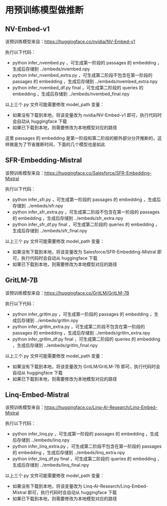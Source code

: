 # 用预训练模型做推断

## NV-Embed-v1

该预训练模型来自：https://huggingface.co/nvidia/NV-Embed-v1

执行以下代码：
- python infer_nvembed.py ，可生成第一阶段的 passages 的 embedding ，生成后存储到 ../embeds/nvembed.npy
- python infer_nvembed_extra.py ，可生成第二阶段不包含在第一阶段的 passages 的 embedding ，生成后存储到 ../embeds/nvembed_extra.npy
- python infer_nvembed_df.py final ，可生成第二阶段的 queries 的 embedding ，生成后存储到 ../embeds/nvembed_final.npy

以上三个 py 文件可能需要修改 model_path 变量：
- 如果没有下载到本地，将该变量改为 nvidia/NV-Embed-v1 即可，执行代码时会自动从 huggingface 下载
- 如果已下载到本地，则需要修改为本地模型对应的路径

这里 passages 的 embedding 是第一阶段和第二阶段的额外部分分开推断的，这样做是为了节省推断时间，下面的几个模型也是如此

## SFR-Embedding-Mistral

该预训练模型来自：https://huggingface.co/Salesforce/SFR-Embedding-Mistral

执行以下代码：
- python infer_sfr.py ，可生成第一阶段的 passages 的 embedding ，生成后存储到 ../embeds/sfr.npy
- python infer_sfr_extra.py ，可生成第二阶段不包含在第一阶段的 passages 的 embedding ，生成后存储到 ../embeds/sfr_extra.npy
- python infer_sfr_df.py final ，可生成第二阶段的 queries 的 embedding ，生成后存储到 ../embeds/sfr_final.npy

以上三个 py 文件可能需要修改 model_path 变量：
- 如果没有下载到本地，将该变量改为 Salesforce/SFR-Embedding-Mistral 即可，执行代码时会自动从 huggingface 下载
- 如果已下载到本地，则需要修改为本地模型对应的路径

## GritLM-7B

该预训练模型来自：https://huggingface.co/GritLM/GritLM-7B

执行以下代码：
- python infer_gritlm.py ，可生成第一阶段的 passages 的 embedding ，生成后存储到 ../embeds/gritlm.npy
- python infer_gritlm_extra.py ，可生成第二阶段不包含在第一阶段的 passages 的 embedding ，生成后存储到 ../embeds/gritlm_extra.npy
- python infer_gritlm_df.py final ，可生成第二阶段的 queries 的 embedding ，生成后存储到 ../embeds/gritlm_final.npy

以上三个 py 文件可能需要修改 model_path 变量：
- 如果没有下载到本地，将该变量改为 GritLM/GritLM-7B 即可，执行代码时会自动从 huggingface 下载
- 如果已下载到本地，则需要修改为本地模型对应的路径

## Linq-Embed-Mistral

该预训练模型来自：https://huggingface.co/Linq-AI-Research/Linq-Embed-Mistral

执行以下代码：
- python infer_linq.py ，可生成第一阶段的 passages 的 embedding ，生成后存储到 ../embeds/linq.npy
- python infer_linq_extra.py ，可生成第二阶段不包含在第一阶段的 passages 的 embedding ，生成后存储到 ../embeds/linq_extra.npy
- python infer_linq_df.py final ，可生成第二阶段的 queries 的 embedding ，生成后存储到 ../embeds/linq_final.npy

以上三个 py 文件可能需要修改 model_path 变量：
- 如果没有下载到本地，将该变量改为 Linq-AI-Research/Linq-Embed-Mistral 即可，执行代码时会自动从 huggingface 下载
- 如果已下载到本地，则需要修改为本地模型对应的路径